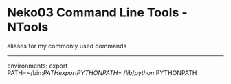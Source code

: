 # Neko03 Command Line Tools - NTools
aliases for my commonly used commands

---
environments:
    export PATH=~/bin:$PATH
    export PYTHONPATH=~/lib/python:$PYTHONPATH
